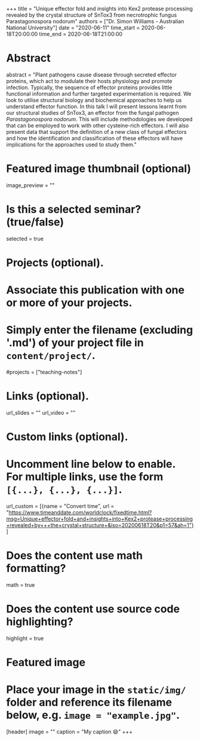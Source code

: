 +++
title = "Unique effector fold and insights into Kex2 protease processing revealed by the crystal structure of SnTox3 from necrotrophic fungus Parastagonospora nodorum"
authors = ["Dr. Simon Williams - Australian National University"]
date = "2020-06-11"
time_start = 2020-06-18T20:00:00
time_end = 2020-06-18T21:00:00

# Abstract
abstract = "Plant pathogens cause disease through secreted effector proteins, which act to modulate their hosts physiology and promote infection. Typically, the sequence of effector proteins provides little functional information and further targeted experimentation is required. We look to utilise structural biology and biochemical approaches to help us understand effector function. In this talk I will present lessons learnt from our structural studies of SnTox3, an effector from the fungal pathogen _Parastagonospora nodorum_. This will include methodologies we developed that can be employed to work with other cysteine-rich effectors. I will also present data that support the definition of a new class of fungal effectors and how the identification and classification of these effectors will have implications for the approaches used to study them."

# Featured image thumbnail (optional)
image_preview = ""

# Is this a selected seminar? (true/false)
selected = true

# Projects (optional).
#   Associate this publication with one or more of your projects.
#   Simply enter the filename (excluding '.md') of your project file in `content/project/`.
#projects = ["teaching-notes"]

# Links (optional).
url_slides = ""
url_video = ""

# Custom links (optional).
#   Uncomment line below to enable. For multiple links, use the form `[{...}, {...}, {...}]`.
url_custom = [{name = "Convert time", url = "https://www.timeanddate.com/worldclock/fixedtime.html?msg=Unique+effector+fold+and+insights+into+Kex2+protease+processing+revealed+by+++the+crystal+structure+&iso=20200618T20&p1=57&ah=1"}]


# Does the content use math formatting?
math = true

# Does the content use source code highlighting?
highlight = true

# Featured image
# Place your image in the `static/img/` folder and reference its filename below, e.g. `image = "example.jpg"`.
[header]
image = ""
caption = "My caption :smile:"
+++
